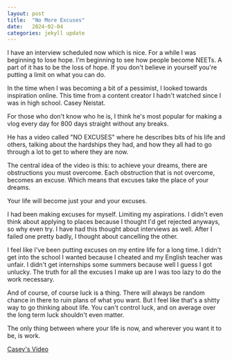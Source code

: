 ```yaml
---
layout: post
title:  "No More Excuses"
date:   2024-02-04
categories: jekyll update
---
```


I have an interview scheduled now which is nice. For a while I was beginning
to lose hope. I'm beginning to see how people become NEETs. A part of it has
to be the loss of hope. If you don't believe in yourself you're putting a limit
on what you can do.

In the time when I was becoming a bit of a pessimist, I looked towards
inspiration online. This time from a content creator I hadn't watched since I
was in high school. Casey Neistat.

For those who don't know who he is, I think he's most popular for making a vlog
every day for 800 days straight without any breaks.

He has a video called "NO EXCUSES" where he describes bits of his life and
others, talking about the hardships they had, and how they all had to go
through a lot to get to where they are now.

The central idea of the video is this: to achieve your dreams, there are
obstructions you must overcome. Each obstruction that is not overcome,
becomes an excuse. Which means that excuses take the place of your dreams.

Your life will become just your and your excuses.

I had been making excuses for myself. Limiting my aspirations. I didn't even
think about applying to places because I thought I'd get rejected anyways, so
why even try. I have had this thought about interviews as well. After I failed
one pretty badly, I thought about cancelling the other.

I feel like I've been putting excuses on my entire life for a long time. I
didn't get into the school I wanted because I cheated and my English teacher
was unfair. I didn't get internships some summers because well I guess I got
unlucky. The truth for all the excuses I make up are I was too lazy to do the
work necessary.

And of course, of course luck is a thing. There will always be random chance
in there to ruin plans of what you want. But I feel like that's a shitty way
to go thinking about life. You can't control luck, and on average over the long
term luck shouldn't even matter.

The only thing between where your life is now, and wherever you want it to be,
is work.

[Casey's Video](https://youtu.be/g3s0--LcgQw)
